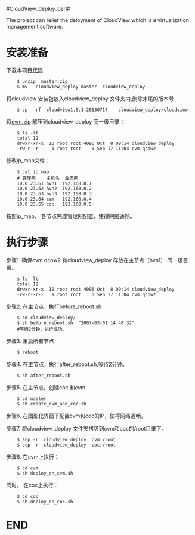 #CloudView_deploy_perl#

The project can relief the deloyment of CloudView which is a virtualization management software.

安装准备
=============

下载本项目[代码](https://github.com/shalk/cloudview_deploy/archive/master.zip) 

		$ unzip  master.zip
		$ mv   cloudview_deploy-master  cloudview_deploy

将cloudview 安装包放入cloudview_deploy 文件夹内,删除末尾的版本号

		$ cp  -rf  cloudview1.5.1.20130717    cloudview_deploy/cloudview

将[cvm.zip](http://pan.baidu.com/s/1pBAso) 解压到cloudview_deploy 同一级目录：

		$ ls -lt
		total 12
		drwxr-xr-x. 10 root root 4096 Oct  8 09:14 cloudview_deploy
		-rw-r--r--.  1 root root    0 Sep 17 11:04 cvm.qcow2

修改ip_map文件：

		$ cat ip_map
		# 管理网    主机名  业务网
		10.0.23.61 hvn1  192.168.0.1       
		10.0.23.62 hvn2  192.168.0.2
		10.0.23.63 hvn3  192.168.0.3
		10.0.23.64 cvm   192.168.0.4
		10.0.23.65 coc   192.168.0.5

按照ip_map， 各节点完成管理网配置，使得网络通畅。


执行步骤
===========

步骤1. 确保cvm.qcow2 和cloudview_deploy 存放在主节点（hvn1） 同一级目录。

		$ ls -lt
		total 12
		drwxr-xr-x. 10 root root 4096 Oct  8 09:14 cloudview_deploy
		-rw-r--r--.  1 root root    0 Sep 17 11:04 cvm.qcow2
步骤2. 在主节点，执行before_reboot.sh
		
		$ cd cloudview_deploy/
		$ sh before_reboot.sh  "2007-03-01 14:48:32"
        #等待2分钟，执行成功。

步骤3. 重启所有节点
		
		$ reboot

步骤4. 在主节点，执行after_reboot.sh,等待2分钟。
	
		
		$ sh after_reboot.sh 
步骤5. 在主节点，创建coc 和cvm
		
		$ cd master
		$ sh create_cvm_and_coc.sh

步骤6. 在图形化界面下配置cvm和coc的IP，使得网络通畅。


步骤7. 将cloudview_deploy 文件夹拷贝到cvm和coc的/root目录下。

		$ scp -r  cloudview_deploy  cvm:/root
		$ scp -r  cloudview_deploy  coc:/root
		
步骤8. 在cvm上执行：
	   
		$ cd cvm
		$ sh deploy_on_cvm.sh
	  
同时，  在coc上执行：

		$ cd coc
		$ sh deploy_on_coc.sh
      

END
=====
